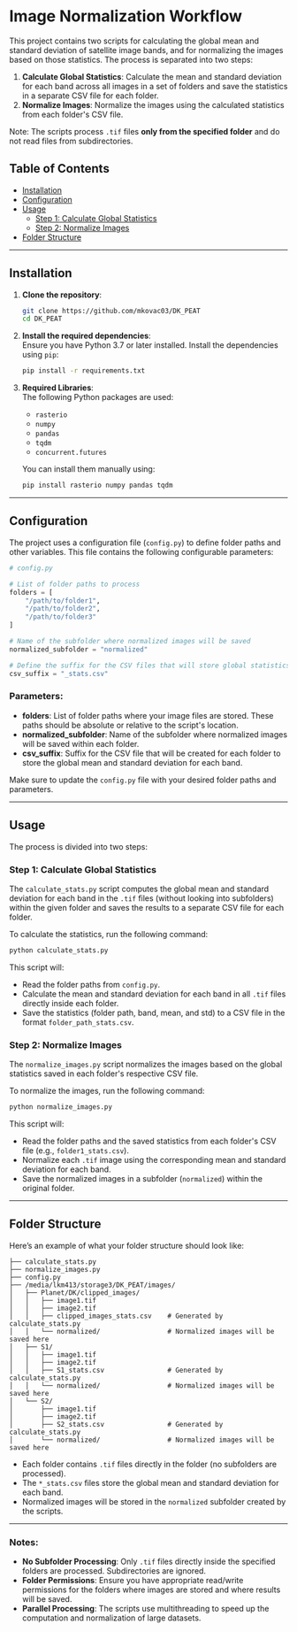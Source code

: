
# Image Normalization Workflow

This project contains two scripts for calculating the global mean and standard deviation of satellite image bands, and for normalizing the images based on those statistics. The process is separated into two steps:

1. **Calculate Global Statistics**: Calculate the mean and standard deviation for each band across all images in a set of folders and save the statistics in a separate CSV file for each folder.
2. **Normalize Images**: Normalize the images using the calculated statistics from each folder's CSV file.

Note: The scripts process `.tif` files **only from the specified folder** and do not read files from subdirectories.

## Table of Contents
- [Installation](#installation)
- [Configuration](#configuration)
- [Usage](#usage)
  - [Step 1: Calculate Global Statistics](#step-1-calculate-global-statistics)
  - [Step 2: Normalize Images](#step-2-normalize-images)
- [Folder Structure](#folder-structure)

---

## Installation

1. **Clone the repository**:
   ```bash
   git clone https://github.com/mkovac03/DK_PEAT
   cd DK_PEAT
   ```

2. **Install the required dependencies**:  
   Ensure you have Python 3.7 or later installed. Install the dependencies using `pip`:

   ```bash
   pip install -r requirements.txt
   ```

3. **Required Libraries**:  
   The following Python packages are used:
   - `rasterio`
   - `numpy`
   - `pandas`
   - `tqdm`
   - `concurrent.futures`

   You can install them manually using:

   ```bash
   pip install rasterio numpy pandas tqdm
   ```

---

## Configuration

The project uses a configuration file (`config.py`) to define folder paths and other variables. This file contains the following configurable parameters:

```python
# config.py

# List of folder paths to process
folders = [
    "/path/to/folder1",
    "/path/to/folder2",
    "/path/to/folder3"
]

# Name of the subfolder where normalized images will be saved
normalized_subfolder = "normalized"

# Define the suffix for the CSV files that will store global statistics for each folder
csv_suffix = "_stats.csv"
```

### Parameters:
- **folders**: List of folder paths where your image files are stored. These paths should be absolute or relative to the script's location.
- **normalized_subfolder**: Name of the subfolder where normalized images will be saved within each folder.
- **csv_suffix**: Suffix for the CSV file that will be created for each folder to store the global mean and standard deviation for each band.

Make sure to update the `config.py` file with your desired folder paths and parameters.

---

## Usage

The process is divided into two steps:

### Step 1: Calculate Global Statistics

The `calculate_stats.py` script computes the global mean and standard deviation for each band in the `.tif` files (without looking into subfolders) within the given folder and saves the results to a separate CSV file for each folder. 

To calculate the statistics, run the following command:

```bash
python calculate_stats.py
```

This script will:
- Read the folder paths from `config.py`.
- Calculate the mean and standard deviation for each band in all `.tif` files directly inside each folder.
- Save the statistics (folder path, band, mean, and std) to a CSV file in the format `folder_path_stats.csv`.

### Step 2: Normalize Images

The `normalize_images.py` script normalizes the images based on the global statistics saved in each folder's respective CSV file.

To normalize the images, run the following command:

```bash
python normalize_images.py
```

This script will:
- Read the folder paths and the saved statistics from each folder's CSV file (e.g., `folder1_stats.csv`).
- Normalize each `.tif` image using the corresponding mean and standard deviation for each band.
- Save the normalized images in a subfolder (`normalized`) within the original folder.

---

## Folder Structure

Here’s an example of what your folder structure should look like:

```
├── calculate_stats.py
├── normalize_images.py
├── config.py
├── /media/lkm413/storage3/DK_PEAT/images/
│   ├── Planet/DK/clipped_images/
│   │   ├── image1.tif
│   │   ├── image2.tif
│   │   ├── clipped_images_stats.csv    # Generated by calculate_stats.py
│   │   └── normalized/                 # Normalized images will be saved here
│   ├── S1/
│   │   ├── image1.tif
│   │   ├── image2.tif
│   │   ├── S1_stats.csv                # Generated by calculate_stats.py
│   │   └── normalized/                 # Normalized images will be saved here
│   └── S2/
│       ├── image1.tif
│       ├── image2.tif
│       ├── S2_stats.csv                # Generated by calculate_stats.py
│       └── normalized/                 # Normalized images will be saved here
```

- Each folder contains `.tif` files directly in the folder (no subfolders are processed).
- The `*_stats.csv` files store the global mean and standard deviation for each band.
- Normalized images will be stored in the `normalized` subfolder created by the scripts.

---

### Notes:
- **No Subfolder Processing**: Only `.tif` files directly inside the specified folders are processed. Subdirectories are ignored.
- **Folder Permissions**: Ensure you have appropriate read/write permissions for the folders where images are stored and where results will be saved.
- **Parallel Processing**: The scripts use multithreading to speed up the computation and normalization of large datasets.
```

